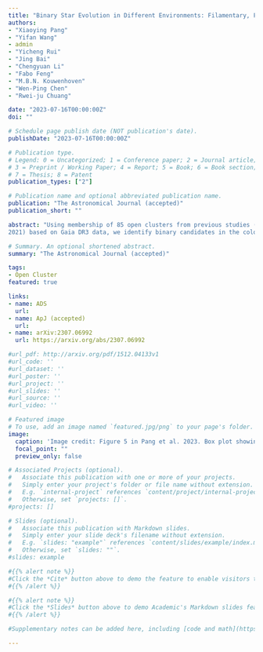 ```yaml
---
title: "Binary Star Evolution in Different Environments: Filamentary, Fractal, Halo and Tidal-tail Clusters"
authors:
- "Xiaoying Pang"
- "Yifan Wang"
- admin
- "Yicheng Rui"
- "Jing Bai"
- "Chengyuan Li"
- "Fabo Feng"
- "M.B.N. Kouwenhoven"
- "Wen-Ping Chen"
- "Rwei-ju Chuang"

date: "2023-07-16T00:00:00Z"
doi: ""

# Schedule page publish date (NOT publication's date).
publishDate: "2023-07-16T00:00:00Z"

# Publication type.
# Legend: 0 = Uncategorized; 1 = Conference paper; 2 = Journal article;
# 3 = Preprint / Working Paper; 4 = Report; 5 = Book; 6 = Book section;
# 7 = Thesis; 8 = Patent
publication_types: ["2"]

# Publication name and optional abbreviated publication name.
publication: "The Astronomical Journal (accepted)"
publication_short: ""

abstract: "Using membership of 85 open clusters from previous studies (Pang et al. 2021a,b, 2022b; Li et al.
2021) based on Gaia DR3 data, we identify binary candidates in the color-magnitude diagram, for systems with mass ratio q>0.4. The binary fraction is corrected for incompleteness at different distances due to the Gaia angular resolution limit. We find a decreasing binary fraction with increasing cluster age, with substantial scatter. For clusters with a total mass >200 $M_\odot$, "

# Summary. An optional shortened abstract.
summary: "The Astronomical Journal (accepted)"

tags:
- Open Cluster
featured: true

links:
- name: ADS
  url: 
- name: ApJ (accepted)
  url: 
- name: arXiv:2307.06992
  url: https://arxiv.org/abs/2307.06992

#url_pdf: http://arxiv.org/pdf/1512.04133v1
#url_code: ''
#url_dataset: ''
#url_poster: ''
#url_project: ''
#url_slides: ''
#url_source: ''
#url_video: ''

# Featured image
# To use, add an image named `featured.jpg/png` to your page's folder.
image:
  caption: 'Image credit: Figure 5 in Pang et al. 2023. Box plot showing radial binary fraction as a function of cluster-centric distance as half-mass radius (rh). For each panel shows four types of clusters: (a) filamentary , (b) fractal, (c) halo , and (d) tidal-tail.'
  focal_point: ""
  preview_only: false

# Associated Projects (optional).
#   Associate this publication with one or more of your projects.
#   Simply enter your project's folder or file name without extension.
#   E.g. `internal-project` references `content/project/internal-project/index.md`.
#   Otherwise, set `projects: []`.
#projects: []

# Slides (optional).
#   Associate this publication with Markdown slides.
#   Simply enter your slide deck's filename without extension.
#   E.g. `slides: "example"` references `content/slides/example/index.md`.
#   Otherwise, set `slides: ""`.
#slides: example

#{{% alert note %}}
#Click the *Cite* button above to demo the feature to enable visitors to import publication metadata into their reference #management software.
#{{% /alert %}}

#{{% alert note %}}
#Click the *Slides* button above to demo Academic's Markdown slides feature.
#{{% /alert %}}

#Supplementary notes can be added here, including [code and math](https://sourcethemes.com/academic/docs/writing-markdown-#latex/).

---
```

